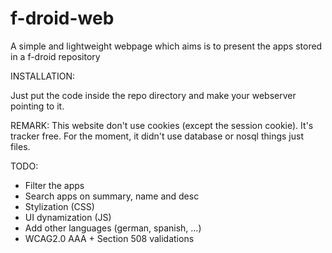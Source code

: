 f-droid-web
===========

A simple and lightweight webpage which aims is to present the apps stored in a f-droid repository

INSTALLATION:

Just put the code inside the repo directory and make your webserver pointing to it.


REMARK:
This website don't use cookies (except the session cookie). It's tracker free.
For the moment, it didn't use database or nosql things just files.

TODO:

* Filter the apps
* Search apps on summary, name and desc
* Stylization (CSS)
* UI dynamization (JS)
* Add other languages (german, spanish, ...)
* WCAG2.0 AAA + Section 508 validations

